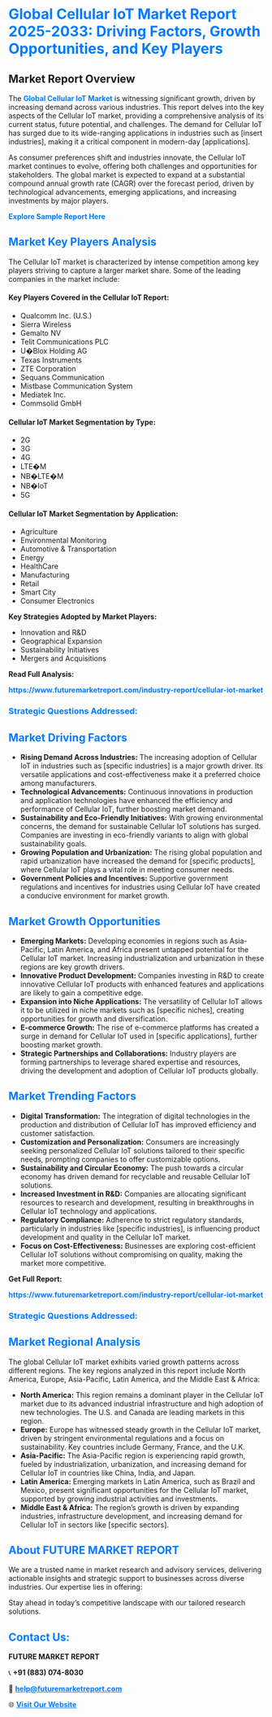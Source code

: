 <h1 style="color: #007BFF;">Global Cellular IoT Market Report 2025-2033: Driving Factors, Growth Opportunities, and Key Players</h1>

<section id="overview">
<h2>Market Report Overview</h2>
<p>The <a href="https://www.futuremarketreport.com/industry-report/cellular-iot-market" style="color: #007BFF; text-decoration: none;"><strong>Global Cellular IoT Market</strong></a> is witnessing significant growth, driven by increasing demand across various industries. This report delves into the key aspects of the Cellular IoT market, providing a comprehensive analysis of its current status, future potential, and challenges. The demand for Cellular IoT has surged due to its wide-ranging applications in industries such as [insert industries], making it a critical component in modern-day [applications].</p>
<p>As consumer preferences shift and industries innovate, the Cellular IoT market continues to evolve, offering both challenges and opportunities for stakeholders. The global market is expected to expand at a substantial compound annual growth rate (CAGR) over the forecast period, driven by technological advancements, emerging applications, and increasing investments by major players.</p>
</section>

<section id="overview">
<p><a href="https://www.futuremarketreport.com/request-sample/reportId=44296" style="color: #007BFF; text-decoration: none;"><strong>Explore Sample Report Here</strong></a></p>
</section>

<section id="key-players">
<h2 style="color: #007BFF;">Market Key Players Analysis</h2>
<p>The Cellular IoT market is characterized by intense competition among key players striving to capture a larger market share. Some of the leading companies in the market include:</p>
<h4>Key Players Covered in the Cellular IoT Report:</h4>
<ul><li>Qualcomm Inc. (U.S.)</li><li>Sierra Wireless</li><li>Gemalto NV</li><li>Telit Communications PLC</li><li>U�Blox Holding AG</li><li>Texas Instruments</li><li>ZTE Corporation</li><li>Sequans Communication</li><li>Mistbase Communication System</li><li>Mediatek Inc.</li><li>Commsolid GmbH</li></ul>
<h4>Cellular IoT Market Segmentation by Type:</h4>
<ul><li>2G</li><li>3G</li><li>4G</li><li>LTE�M</li><li>NB�LTE�M</li><li>NB�IoT</li><li>5G</li></ul>

<h4>Cellular IoT Market Segmentation by Application:</h4>
<ul><li>Agriculture</li><li>Environmental Monitoring</li><li>Automotive &amp; Transportation</li><li>Energy</li><li>HealthCare</li><li>Manufacturing</li><li>Retail</li><li>Smart City</li><li>Consumer Electronics</li></ul>
<p><strong>Key Strategies Adopted by Market Players:</strong></p>
<ul>
<li>Innovation and R&D</li>
<li>Geographical Expansion</li>
<li>Sustainability Initiatives</li>
<li>Mergers and Acquisitions</li>
</ul>
</section>

<section>
<p><strong>Read Full Analysis: </strong></p><a href="https://www.futuremarketreport.com/industry-report/cellular-iot-market" style="color: #007BFF; text-decoration: none;"><strong>https://www.futuremarketreport.com/industry-report/cellular-iot-market</strong></a>
<h3 style="color: #007BFF;">Strategic Questions Addressed:</h3>
</section>

<section id="driving-factors">
<h2 style="color: #007BFF;">Market Driving Factors</h2>
<ul>
<li><strong>Rising Demand Across Industries:</strong> The increasing adoption of Cellular IoT in industries such as [specific industries] is a major growth driver. Its versatile applications and cost-effectiveness make it a preferred choice among manufacturers.</li>
<li><strong>Technological Advancements:</strong> Continuous innovations in production and application technologies have enhanced the efficiency and performance of Cellular IoT, further boosting market demand.</li>
<li><strong>Sustainability and Eco-Friendly Initiatives:</strong> With growing environmental concerns, the demand for sustainable Cellular IoT solutions has surged. Companies are investing in eco-friendly variants to align with global sustainability goals.</li>
<li><strong>Growing Population and Urbanization:</strong> The rising global population and rapid urbanization have increased the demand for [specific products], where Cellular IoT plays a vital role in meeting consumer needs.</li>
<li><strong>Government Policies and Incentives:</strong> Supportive government regulations and incentives for industries using Cellular IoT have created a conducive environment for market growth.</li>
</ul>
</section>

<section id="growth-opportunities">
<h2 style="color: #007BFF;">Market Growth Opportunities</h2>
<ul>
<li><strong>Emerging Markets:</strong> Developing economies in regions such as Asia-Pacific, Latin America, and Africa present untapped potential for the Cellular IoT market. Increasing industrialization and urbanization in these regions are key growth drivers.</li>
<li><strong>Innovative Product Development:</strong> Companies investing in R&D to create innovative Cellular IoT products with enhanced features and applications are likely to gain a competitive edge.</li>
<li><strong>Expansion into Niche Applications:</strong> The versatility of Cellular IoT allows it to be utilized in niche markets such as [specific niches], creating opportunities for growth and diversification.</li>
<li><strong>E-commerce Growth:</strong> The rise of e-commerce platforms has created a surge in demand for Cellular IoT used in [specific applications], further boosting market growth.</li>
<li><strong>Strategic Partnerships and Collaborations:</strong> Industry players are forming partnerships to leverage shared expertise and resources, driving the development and adoption of Cellular IoT products globally.</li>
</ul>
</section>

<section id="trending-factors">
<h2 style="color: #007BFF;">Market Trending Factors</h2>
<ul>
<li><strong>Digital Transformation:</strong> The integration of digital technologies in the production and distribution of Cellular IoT has improved efficiency and customer satisfaction.</li>
<li><strong>Customization and Personalization:</strong> Consumers are increasingly seeking personalized Cellular IoT solutions tailored to their specific needs, prompting companies to offer customizable options.</li>
<li><strong>Sustainability and Circular Economy:</strong> The push towards a circular economy has driven demand for recyclable and reusable Cellular IoT solutions.</li>
<li><strong>Increased Investment in R&D:</strong> Companies are allocating significant resources to research and development, resulting in breakthroughs in Cellular IoT technology and applications.</li>
<li><strong>Regulatory Compliance:</strong> Adherence to strict regulatory standards, particularly in industries like [specific industries], is influencing product development and quality in the Cellular IoT market.</li>
<li><strong>Focus on Cost-Effectiveness:</strong> Businesses are exploring cost-efficient Cellular IoT solutions without compromising on quality, making the market more competitive.</li>
</ul>
</section>

<section>
<p><strong>Get Full Report: </strong></p><a href="https://www.futuremarketreport.com/industry-report/cellular-iot-market" style="color: #007BFF; text-decoration: none;"><strong>https://www.futuremarketreport.com/industry-report/cellular-iot-market</strong></a>
<h3 style="color: #007BFF;">Strategic Questions Addressed:</h3>
</section>


<section id="regional-analysis">
<h2 style="color: #007BFF;">Market Regional Analysis</h2>
<p>The global Cellular IoT market exhibits varied growth patterns across different regions. The key regions analyzed in this report include North America, Europe, Asia-Pacific, Latin America, and the Middle East & Africa:</p>
<ul>
<li><strong>North America:</strong> This region remains a dominant player in the Cellular IoT market due to its advanced industrial infrastructure and high adoption of new technologies. The U.S. and Canada are leading markets in this region.</li>
<li><strong>Europe:</strong> Europe has witnessed steady growth in the Cellular IoT market, driven by stringent environmental regulations and a focus on sustainability. Key countries include Germany, France, and the U.K.</li>
<li><strong>Asia-Pacific:</strong> The Asia-Pacific region is experiencing rapid growth, fueled by industrialization, urbanization, and increasing demand for Cellular IoT in countries like China, India, and Japan.</li>
<li><strong>Latin America:</strong> Emerging markets in Latin America, such as Brazil and Mexico, present significant opportunities for the Cellular IoT market, supported by growing industrial activities and investments.</li>
<li><strong>Middle East & Africa:</strong> The region’s growth is driven by expanding industries, infrastructure development, and increasing demand for Cellular IoT in sectors like [specific sectors].</li>
</ul>
</section>

<footer>
<h2 style="color: #007BFF;">About FUTURE MARKET REPORT</h2>
<p>We are a trusted name in market research and advisory services, delivering actionable insights and strategic support to businesses across diverse industries. Our expertise lies in offering:</p>

<p>Stay ahead in today’s competitive landscape with our tailored research solutions.</p>

<h2 style="color: #007BFF;">Contact Us:</h2>
<p><strong>FUTURE MARKET REPORT</strong></p>
<p>📞 <strong>+91 (883) 074-8030</strong></p>
<p>📧 <strong><a href="mailto:help@futuremarketreport.com" style="color: #007BFF;">help@futuremarketreport.com</a></strong></p>
<p>🌐 <strong><a href="https://www.futuremarketreport.com/" style="color: #007BFF;">Visit Our Website</a></strong></p>
</footer>